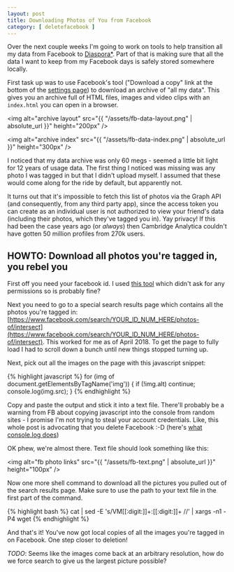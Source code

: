 ```yaml
---
layout: post
title: Downloading Photos of You from Facebook
category: [ deletefacebook ]
---
```


Over the next couple weeks I'm going to work on tools to help transition all my data from Facebook to [Diaspora*](https://diasporafoundation.org/). Part of that is making sure that all the data I want to keep from my Facebook days is safely stored somewhere locally.

First task up was to use Facebook's tool ("Download a copy" link at the bottom of the [settings page](https://www.facebook.com/settings)) to download an archive of "all my data". This gives you an archive full of HTML files, images and video clips with an `index.html` you can open in a browser.

<img alt="archive layout" src="{{ "/assets/fb-data-layout.png" | absolute_url }}" height="200px" />

<img alt="archive index" src="{{ "/assets/fb-data-index.png" | absolute_url }}" height="300px" />

I noticed that my data archive was only 60 megs - seemed a little bit light for 12 years of usage data. The first thing I noticed was missing was any photo I was tagged in but that I didn't upload myself. I assumed that these would come along for the ride by default, but apparently not.

It turns out that it's impossible to fetch this list of photos via the Graph API (and consequently, from any third party app), since the access token you can create as an individual user is not authorized to view your friend's data (including their photos, which they've tagged you in). Yay privacy! If this had been the case years ago (or _always_) then Cambridge Analytica couldn't have gotten 50 million profiles from 270k users.

## HOWTO: Download all photos you're tagged in, you rebel you

First off you need your facebook id. I used [this tool](https://zerohacks.com/find-facebook-id/) which didn't ask for any permissions so is probably fine?

Next you need to go to a special search results page which contains all the photos you're tagged in: [https://www.facebook.com/search/YOUR_ID_NUM_HERE/photos-of/intersect](https://www.facebook.com/search/YOUR_ID_NUM_HERE/photos-of/intersect). This worked for me as of April 2018. To get the page to fully load I had to scroll down a bunch until new things stopped turning up.

Next, pick out all the images on the page with this javascript snippet:

{% highlight javascript %}
for (img of document.getElementsByTagName('img')) { if (!img.alt) continue; console.log(img.src); }
{% endhighlight %}

Copy and paste the output and stick it into a text file. There'll probably be a warning from FB about copying javascript into the console from random sites - I promise I'm not trying to steal your account credentials. Like, this whole post is advocating that you delete Facebook :-D (here's [what console.log does](https://developer.mozilla.org/en-US/docs/Web/API/Console/log))

OK phew, we're almost there. Text file should look something like this:

<img alt="fb photo links" src="{{ "/assets/fb-text.png" | absolute_url }}" height="100px" />

Now one more shell command to download all the pictures you pulled out of the search results page. Make sure to use the path to your text file in the first part of the command.

{% highlight bash %}
cat <your file here> | sed -E 's/VM[[:digit:]]+:[[:digit:]]+ //' | xargs -n1 -P4 wget
{% endhighlight %}

And that's it! You've now got local copies of all the images you're tagged in on Facebook. One step closer to deletion!

_TODO_: Seems like the images come back at an arbitrary resolution, how do we force search to give us the largest picture possible?

